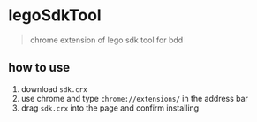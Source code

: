 legoSdkTool
===========

> chrome extension of lego sdk tool for bdd

## how to use
1. download `sdk.crx`
2. use chrome and type `chrome://extensions/` in the address bar
3. drag `sdk.crx` into the page and confirm installing 
